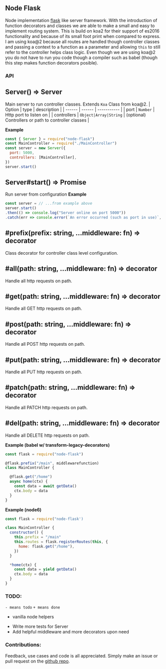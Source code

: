 ## Node Flask

Node implementation [flask](http://flask.pocoo.org/) like server framework. With the introduction of function decorators and classes we are able to make a small and easy to implement routing system. This is build on koa2 for their support of es2016 functionality and because of its small foot print when compared to express. I am using koa@2 because all routes are handled though controller classes and passing a context to a function as a parameter and allowing `this` to still refer to the controller helps class logic. Even though we are using koa@2 you do not have to run you code though a compiler such as babel (though this step makes function decorators posible).



### API

Server() => Server
---
Main server to run controller classes. Extends `Koa` Class from koa@2.
| Option | type   | description |
| ------ | ------ | ----------- |
| port   | `Number` | Http port to listen on |
| controllers | `Object|Array|String` | (optional) Controllers or path to controller classes |

**Example**
```javascript
const { Server } = require("node-flask")
const MainController = require("./MainController")
const server = new Server({
  port: 5000,
  controllers: [MainController],
})
server.start()
```


Server#start() => Promise
---
Run server from configuration
**Example**
```javascript
const server = // ...from example above
server.start()
.then(() => console.log("Server online on port 5000"))
.catch(err => console.error(`An error occurred (such as port in use)`, err.stack))
```

#prefix(prefix: string, ...middleware: fn) => decorator
---
Class decorator for controller class level configuration.

#all(path: string, ...middleware: fn) => decorator
---
Handle all http requests on path.

#get(path: string, ...middleware: fn) => decorator
---
Handle all GET http requests on path.

#post(path: string, ...middleware: fn) => decorator
---
Handle all POST http requests on path.

#put(path: string, ...middleware: fn) => decorator
---
Handle all PUT http requests on path.

#patch(path: string, ...middleware: fn) => decorator
---
Handle all PATCH http requests on path.

#del(path: string, ...middleware: fn) => decorator
---
Handle all DELETE http requests on path.


**Example (babel w/ transform-legacy-decorators)**
```javascript
const flask = require("node-flask")

@flask.prefix("/main", middlewarefunction)
class MainController {

  @flask.get("/home")
  async home(ctx) {
    const data = await getData()
    ctx.body = data
  }
}
```
**Example (node6)**
```javascript
const flask = require("node-flask')

class MainController {
  constructor() {
    this.prefix = "/main"
    this.routes = flask.registerRoutes(this, {
      home: flask.get("/home"),
    })
  }

  *home(ctx) {
    const data = yield getData()
    ctx.body = data
  }
}
```


### TODO:
`- means todo`
`+ means done`
 + vanilla node helpers
 - Write more tests for Server
 - Add helpful middleware and more decorators upon need

### Contributions:
Feedback, use cases and code is all appreciated. Simply make an issue or pull request on the [github repo](https://github.com/ccutch/node-flask).
